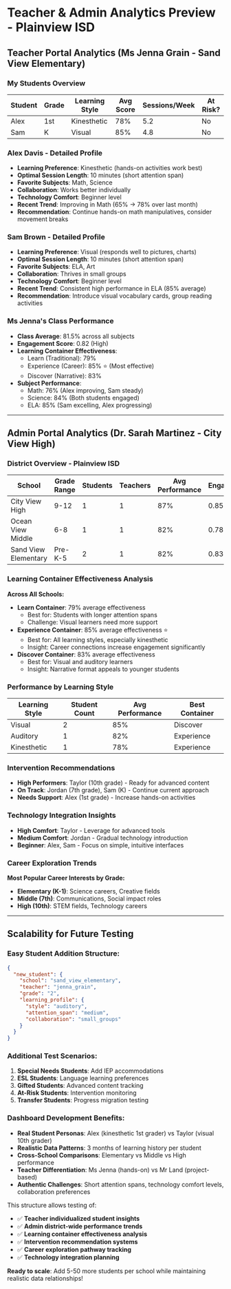 # Teacher & Admin Analytics Preview - Plainview ISD

## Teacher Portal Analytics (Ms Jenna Grain - Sand View Elementary)

### My Students Overview
| Student | Grade | Learning Style | Avg Score | Sessions/Week | At Risk? |
|---------|-------|---------------|-----------|---------------|----------|
| Alex | 1st | Kinesthetic | 78% | 5.2 | No |
| Sam | K | Visual | 85% | 4.8 | No |

### Alex Davis - Detailed Profile
- **Learning Preference**: Kinesthetic (hands-on activities work best)
- **Optimal Session Length**: 10 minutes (short attention span)
- **Favorite Subjects**: Math, Science
- **Collaboration**: Works better individually
- **Technology Comfort**: Beginner level
- **Recent Trend**: Improving in Math (65% → 78% over last month)
- **Recommendation**: Continue hands-on math manipulatives, consider movement breaks

### Sam Brown - Detailed Profile  
- **Learning Preference**: Visual (responds well to pictures, charts)
- **Optimal Session Length**: 10 minutes (short attention span)
- **Favorite Subjects**: ELA, Art
- **Collaboration**: Thrives in small groups
- **Technology Comfort**: Beginner level
- **Recent Trend**: Consistent high performance in ELA (85% average)
- **Recommendation**: Introduce visual vocabulary cards, group reading activities

### Ms Jenna's Class Performance
- **Class Average**: 81.5% across all subjects
- **Engagement Score**: 0.82 (High)
- **Learning Container Effectiveness**:
  - Learn (Traditional): 79%
  - Experience (Career): 85% ⭐ (Most effective)
  - Discover (Narrative): 83%
- **Subject Performance**:
  - Math: 76% (Alex improving, Sam steady)
  - Science: 84% (Both students engaged)
  - ELA: 85% (Sam excelling, Alex progressing)

---

## Admin Portal Analytics (Dr. Sarah Martinez - City View High)

### District Overview - Plainview ISD
| School | Grade Range | Students | Teachers | Avg Performance | Engagement |
|--------|-------------|----------|----------|-----------------|------------|
| City View High | 9-12 | 1 | 1 | 87% | 0.85 |
| Ocean View Middle | 6-8 | 1 | 1 | 82% | 0.78 |
| Sand View Elementary | Pre-K-5 | 2 | 1 | 82% | 0.83 |

### Learning Container Effectiveness Analysis
**Across All Schools:**
- **Learn Container**: 79% average effectiveness
  - Best for: Students with longer attention spans
  - Challenge: Visual learners need more support
- **Experience Container**: 85% average effectiveness ⭐
  - Best for: All learning styles, especially kinesthetic
  - Insight: Career connections increase engagement significantly
- **Discover Container**: 83% average effectiveness
  - Best for: Visual and auditory learners
  - Insight: Narrative format appeals to younger students

### Performance by Learning Style
| Learning Style | Student Count | Avg Performance | Best Container |
|---------------|---------------|-----------------|----------------|
| Visual | 2 | 85% | Discover |
| Auditory | 1 | 82% | Experience |
| Kinesthetic | 1 | 78% | Experience |

### Intervention Recommendations
- **High Performers**: Taylor (10th grade) - Ready for advanced content
- **On Track**: Jordan (7th grade), Sam (K) - Continue current approach  
- **Needs Support**: Alex (1st grade) - Increase hands-on activities

### Technology Integration Insights
- **High Comfort**: Taylor - Leverage for advanced tools
- **Medium Comfort**: Jordan - Gradual technology introduction
- **Beginner**: Alex, Sam - Focus on simple, intuitive interfaces

### Career Exploration Trends
**Most Popular Career Interests by Grade:**
- **Elementary (K-1)**: Science careers, Creative fields
- **Middle (7th)**: Communications, Social impact roles
- **High (10th)**: STEM fields, Technology careers

---

## Scalability for Future Testing

### Easy Student Addition Structure:
```json
{
  "new_student": {
    "school": "sand_view_elementary",
    "teacher": "jenna_grain", 
    "grade": "2",
    "learning_profile": {
      "style": "auditory",
      "attention_span": "medium",
      "collaboration": "small_groups"
    }
  }
}
```

### Additional Test Scenarios:
1. **Special Needs Students**: Add IEP accommodations
2. **ESL Students**: Language learning preferences  
3. **Gifted Students**: Advanced content tracking
4. **At-Risk Students**: Intervention monitoring
5. **Transfer Students**: Progress migration testing

### Dashboard Development Benefits:
- **Real Student Personas**: Alex (kinesthetic 1st grader) vs Taylor (visual 10th grader)
- **Realistic Data Patterns**: 3 months of learning history per student
- **Cross-School Comparisons**: Elementary vs Middle vs High performance
- **Teacher Differentiation**: Ms Jenna (hands-on) vs Mr Land (project-based)
- **Authentic Challenges**: Short attention spans, technology comfort levels, collaboration preferences

This structure allows testing of:
- ✅ **Teacher individualized student insights**
- ✅ **Admin district-wide performance trends** 
- ✅ **Learning container effectiveness analysis**
- ✅ **Intervention recommendation systems**
- ✅ **Career exploration pathway tracking**
- ✅ **Technology integration planning**

**Ready to scale**: Add 5-50 more students per school while maintaining realistic data relationships!